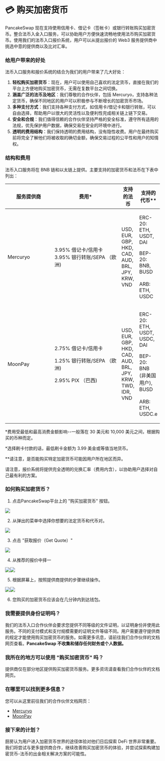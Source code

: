 # 💳 购买加密货币

PancakeSwap 现在支持使用信用卡、借记卡（签帐卡）或银行转账购买加密货币。整合法币入金入口服务，可以协助用户方便快速流畅地使用法币购买加密货币。使用我们的法币入口报价系统，用户可以从提出报价的 Web3 服务提供商中挑选中意的提供商以及比对汇率。

### 给用户带来的好处

法币入口服务和报价系统的结合为我们的用户带来了几大好处：

1. **轻松购买加密货币**：现在，用户可以使用自己喜欢的法定货币，直接在我们的平台上方便地购买加密货币，无需在复数平台之间切换。
2. **涵盖广泛的法币及地区**：我们尊敬的合作伙伴，包括 Mercuryo，支持各种法定货币，确保不同地区的用户可以积极参与不断增长的加密货币市场。
3. **多种支付方式**：我们支持各种支付方式，如信用卡/借记卡和银行转账，可以自由选择，帮助用户以很大的灵活性以及便利性完成相关链上链下交易。
4. **安全和合规**：我们值得信赖的合作伙伴坚持严格的安全标准，遵守所有适用的法规，优先保护用户数据，确保交易在安全的环境中进行。
5. **透明的费用结构**：我们保持透明的费用结构，没有隐性收费。用户在最终购买前将完全了解他们将被收取的确切金额，确保交易过程的公平性和用户的知情权。

### 结构和费用&#x20;

法币入口服务将在 BNB 链和以太链上提供。主要支持的加密货币和法币在下表中列出：

<table><thead><tr><th width="137">服务提供商</th><th width="203">费用*</th><th>支持的法币</th><th>支持的代币**</th></tr></thead><tbody><tr><td>Mercuryo</td><td>3.95% 借记卡/信用卡 3.95% 银行转账/SEPA （欧洲)</td><td>USD, EUR, GBP, HKD, CAD, AUD, BRL, JPY, KRW, VND</td><td><p>ERC-20: ETH, USDT,  DAI</p><p></p><p>BEP-20: BNB, BUSD<br><br>ARB: ETH, USDC</p></td></tr><tr><td>MoonPay</td><td><p>2.75% 借记卡/信用卡</p><p>1.25% 银行转账/SEPA （欧洲)</p><p>2.95%  PIX （巴西)</p></td><td>USD, EUR, GBP, HKD, CAD, AUD, BRL, JPY, KRW, TWD, IDR, VND</td><td><p>ERC-20: ETH, USDT, USDC,  DAI </p><p></p><p>BEP-20: BNB (非美国用户), BUSD<br><br>ARB: ETH, USDC.e</p></td></tr></tbody></table>

\*费用受最低和最高消费金额影响--一般落在 30 美元和 10,000 美元之间，根据购买的币种而定。

\*选择刷卡付款的话，最低刷卡金额为 3.99 美金或等值当地货币。&#x20;

\*\*请注意，是否能购买特定加密货币可能因用户所在地区而异。&#x20;

请注意，报价系统将提供完全透明的兑换汇率（费用内含），以协助用户选择对自己最有利的方案。

### 如何购买加密货币？

1. 点击PancakeSwap平台上的 "购买加密货币" 按钮。

![](<../.gitbook/assets/image (199) (1).png>)

2. 从弹出的菜单中选择你想要的法定货币和代币对。

![](<../.gitbook/assets/image (209).png>)

3. 点击 "获取报价（Get Quote）"

![](<../.gitbook/assets/image (76) (1).png>)

4. 从推荐的报价中择一

![](<../.gitbook/assets/image (203) (1).png>)![](<../.gitbook/assets/image (88) (1).png>)

5. 根据屏幕上，按照提供商提供的步骤继续操作。

![](<../.gitbook/assets/image (208).png>)![](<../.gitbook/assets/image (100) (2).png>)

6. 您购买的加密货币应该会在几分钟内到达钱包。

### 我需要提供身份证明吗？&#x20;

我们的法币入口合作伙伴会要求您提供不同等级的文件证明，以证明身份并使用此服务。不同的支付模式和支付规模需要的证明文件等级不同。用户需要遵守提供商的规定才能使用购买加密货币的服务。如需更多讯息，请前往我们合作伙伴的文档网页查看。**PancakeSwap 不收集和储存任何财务或个人数据。**

### 我所在的地方可以使用 "购买加密货币" 吗？

提供商仅在部分地区提供购买加密货币服务。更多资讯请查看我们合作伙伴的文档网页。

### 在哪里可以找到更多信息？&#x20;

您可以从这里前往我们的合作伙伴文档网页：&#x20;

* [Mercuryo](https://help.mercuryo.io/en/articles/6122838-on-and-off-ramps)
* [MoonPay](https://support.moonpay.com/hc/en-gb/sections/360003486437-Buying-Cryptocurrency-)

### 接下来的计划？&#x20;

厨房认为用户进入加密货币世界的途径体验对他们日后探索 DeFi 世界非常重要。我们将尝试与更多提供商合作，继续改善购买加密货币的体验，并尝试探索构建加密货币-法币的出金相关解决方案的可能性。
